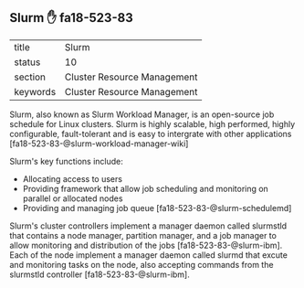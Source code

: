 ## Slurm :hand: fa18-523-83


|          |                             |
| -------- | --------------------------- |
| title    | Slurm                       | 
| status   | 10                          |
| section  | Cluster Resource Management |
| keywords | Cluster Resource Management |



Slurm, also known as Slurm Workload Manager, is an open-source job schedule for Linux clusters. Slurm is highly scalable, high performed, highly configurable, fault-tolerant and is easy to intergrate with other applications [fa18-523-83-@slurm-workload-manager-wiki]

Slurm's key functions include:
* Allocating access to users 
* Providing framework that allow job scheduling and monitoring on parallel or allocated nodes
* Providing and managing job queue [fa18-523-83-@slurm-schedulemd]


Slurm's cluster controllers implement a manager daemon called slurmstld that contains a node manager, partition manager, and a job manager to allow monitoring and distribution of the jobs [fa18-523-83-@slurm-ibm]. Each of the node implement a manager daemon called slurmd that excute and monitoring tasks on the node, also accepting commands from the slurmstld controller [fa18-523-83-@slurm-ibm].   
     
